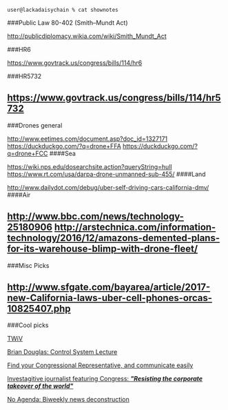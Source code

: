 `user@lackadaisychain % cat shownotes`

###Public Law 80-402 (Smith–Mundt Act)

http://publicdiplomacy.wikia.com/wiki/Smith_Mundt_Act

###HR6

https://www.govtrack.us/congress/bills/114/hr6

###HR5732

https://www.govtrack.us/congress/bills/114/hr5732
---
###Drones general

http://www.eetimes.com/document.asp?doc_id=1327171
https://duckduckgo.com/?q=drone+FFA
https://duckduckgo.com/?q=drone+FCC
####Sea

https://wiki.nps.edu/dosearchsite.action?queryString=hull
https://www.rt.com/usa/darpa-drone-unmanned-sub-455/
####Land

http://www.dailydot.com/debug/uber-self-driving-cars-california-dmv/
####Air

http://www.bbc.com/news/technology-25180906
http://arstechnica.com/information-technology/2016/12/amazons-demented-plans-for-its-warehouse-blimp-with-drone-fleet/
---
###Misc Picks

 http://www.sfgate.com/bayarea/article/2017-new-California-laws-uber-cell-phones-orcas-10825407.php
---
###Cool picks

[TWiV](http://www.microbe.tv/twiv/)

[Brian Douglas: Control System Lecture](https://www.youtube.com/user/ControlLectures)

[Find your Congressional Representative, and communicate easily](https://usecalltoaction.com)

[Investagitive journalist featuring Congress: ***"Resisting the corporate takeover of the world"***](www.congressionaldish.com)

[No Agenda: Biweekly news deconstruction](noagendashow.com)
